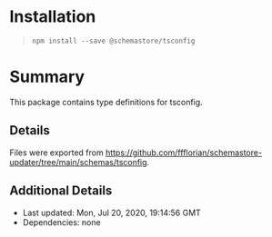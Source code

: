 # Installation
> `npm install --save @schemastore/tsconfig`

# Summary
This package contains type definitions for tsconfig.

## Details
Files were exported from https://github.com/ffflorian/schemastore-updater/tree/main/schemas/tsconfig.

## Additional Details
* Last updated: Mon, Jul 20, 2020, 19:14:56 GMT
* Dependencies: none

